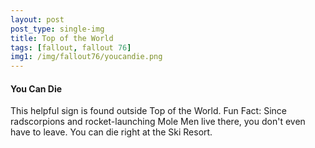 ```yaml
---
layout: post
post_type: single-img
title: Top of the World
tags: [fallout, fallout 76]
img1: /img/fallout76/youcandie.png
---
```

#### You Can Die

This helpful sign is found outside Top of the World. Fun Fact: Since radscorpions and rocket-launching Mole Men live there, you don't even have to leave. You can die right at the Ski Resort.
